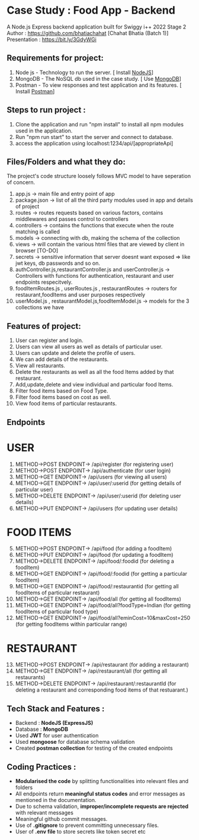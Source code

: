 # Case Study : Food App - Backend

A Node.js Express backend application built for Swiggy i++ 2022 Stage 2\
Author : https://github.com/bhatiachahat [Chahat Bhatia (Batch 1)]\
Presentation : https://bit.ly/3GdyWGi
## Requirements for project: <br /> 
1. Node js - Technology to run the server.  [ Install [NodeJS](https://nodejs.org/en/)]<br /> 
2. MongoDB - The NoSQL db used in the case study. [ Use [MongoDB](https://www.mongodb.com/)]<br /> 
3. Postman - To view responses and test application and its features. [ Install [Postman](https://www.postman.com/downloads/)]<br />

## Steps to run project : <br /> 
1. Clone the application and run "npm install" to install all npm modules used in the application.<br /> 
2. Run "npm run start" to start the server and connect to database.<br /> 
3. access the application using localhost:1234/api/[appropriateApi]


## Files/Folders and what they do: <br /> 
The project's code structure loosely follows MVC model to have seperation of concern.

1. app.js -> main file and entry point of app <br /> 
2. package.json -> list of all the third party modules used in app and details of project <br /> 
3. routes -> routes requests based on various factors, contains middlewares and passes control to controllers<br /> 
4. controllers -> contains the functions that execute when the route matching is called <br /> 
5. models -> connecting with db, making the schema of the collection <br /> 
6. views -> will contain the various html files that are viewed by client in browser [TO-DO]<br /> 
7. secrets -> sensitive information that server doesnt want exposed => like jwt keys, db passwords and so on.<br />
8. authController.js,restaurantController.js and userController.js -> Controllers with functions for authentication, restaurant and user endpoints respecitvely.
9. foodItemRoutes.js , userRoutes.js , restaurantRoutes -> routers for restaurant,foodItems and user purposes respectively
10. userModel.js , restaurantModel.js,foodItemModel.js -> models for the 3 collections we have 

## Features of project: <br /> 
1. User can register and login.<br /> 
2. Users can view all users as well as details of particular user.<br /> 
3. Users can update and delete the profile of users.<br /> 
4. We can add details of the restaurants.<br/>
5. View all restaurants.<br/>
6. Delete the restaurants as well as all the food Items added by that restaurant.<br/>
7. Add,update,delete and view individual and particular food Items.<br/>
8. Filter food items based on Food Type.<br/>
9. Filter food items based on cost as well.<br/>
10. View food items of particular restaurants.<br/>

## Endpoints 

   # USER
1. METHOD->POST ENDPOINT-> /api/register (for registering user)
2. METHOD->POST ENDPOINT-> /api/authenticate (for user login)
3. METHOD->GET  ENDPOINT-> /api/users (for viewing all users)
4. METHOD->GET  ENDPOINT-> /api/user/:userid (for getting details of particular user)
5. METHOD->DELETE  ENDPOINT-> /api/user/:userid (for deleting user details)
6. METHOD->PUT  ENDPOINT-> /api/users (for updating user details)

  # FOOD ITEMS
 
5. METHOD->POST ENDPOINT-> /api/food (for adding a foodItem)
6. METHOD->PUT ENDPOINT-> /api/food (for updating a foodItem) 
7. METHOD->DELETE ENDPOINT-> /api/food/:foodid (for deleting a foodItem) 
8. METHOD->GET ENDPOINT-> /api/food/:foodid (for getting a particular foodItem)
9. METHOD->GET ENDPOINT-> /api/food/:restaurantid (for getting all foodItems of particular restaurant)  
10. METHOD->GET ENDPOINT-> /api/food/all (for getting all foodItems)
11. METHOD->GET ENDPOINT-> /api/food/all?foodType=Indian (for getting foodItems of particular food type)
12. METHOD->GET ENDPOINT-> /api/food/all?eminCost=10&maxCost=250 (for getting foodItems within particular range)

 # RESTAURANT 
13. METHOD->POST ENDPOINT-> /api/restaurant (for adding a restaurant)
14. METHOD->GET ENDPOINT-> /api/restaurant/all (for getting all restaurants)
15. METHOD->DELETE ENDPOINT-> /api/restaurant/:restaurantId (for deleting a restaurant and corresponding food items of that restuarant.)

## Tech Stack and Features :
- Backend : **NodeJS (ExpressJS)**
- Database : **MongoDB**
- Used **JWT** for user authentication
- Used **mongoose** for database schema validation
- Created **postman collection** for testing of the created endpoints


## Coding Practices :
- **Modularised the code** by splitting functionalities into relevant files and folders
- All endpoints return **meaningful status codes** and error messages as mentioned in the documentation.
- Due to schema validation, **improper/incomplete requests are rejected** with relevant messages
- Meaningful github commit messages.
- Use of **.gitignore** to prevent committing unnecessary files. 
- User of **.env file** to store secrets like token secret etc